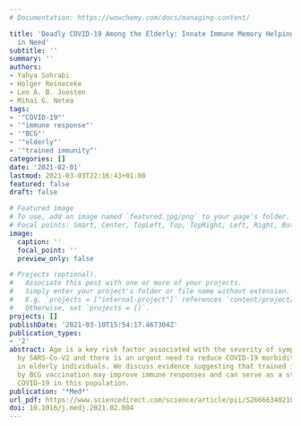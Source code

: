 ```yaml
---
# Documentation: https://wowchemy.com/docs/managing-content/

title: 'Deadly COVID-19 Among the Elderly: Innate Immune Memory Helping those Most
  in Need'
subtitle: ''
summary: ''
authors:
- Yahya Sohrabi
- Holger Reineceke
- Leo A. B. Joosten
- Mihai G. Netea
tags:
- '"COVID-19"'
- '"immune response"'
- '"BCG"'
- '"elderly"'
- '"trained immunity"'
categories: []
date: '2021-02-01'
lastmod: 2021-03-03T22:16:43+01:00
featured: false
draft: false

# Featured image
# To use, add an image named `featured.jpg/png` to your page's folder.
# Focal points: Smart, Center, TopLeft, Top, TopRight, Left, Right, BottomLeft, Bottom, BottomRight.
image:
  caption: ''
  focal_point: ''
  preview_only: false

# Projects (optional).
#   Associate this post with one or more of your projects.
#   Simply enter your project's folder or file name without extension.
#   E.g. `projects = ["internal-project"]` references `content/project/deep-learning/index.md`.
#   Otherwise, set `projects = []`.
projects: []
publishDate: '2021-03-10T15:54:17.467304Z'
publication_types:
- '2'
abstract: Age is a key risk factor associated with the severity of symptoms caused
  by SARS-Co-V2 and there is an urgent need to reduce COVID-19 morbidity and mortality
  in elderly individuals. We discuss evidence suggesting that trained immunity elicited
  by BCG vaccination may improve immune responses and can serve as a strategy to combat
  COVID-19 in this population.
publication: '*Med*'
url_pdf: https://www.sciencedirect.com/science/article/pii/S2666634021000659
doi: 10.1016/j.medj.2021.02.004
---
```

